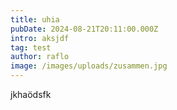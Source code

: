 ```yaml
---
title: uhia
pubDate: 2024-08-21T20:11:00.000Z
intro: aksjdf
tag: test
author: raflo
image: /images/uploads/zusammen.jpg
---
```

jkhaödsfk
